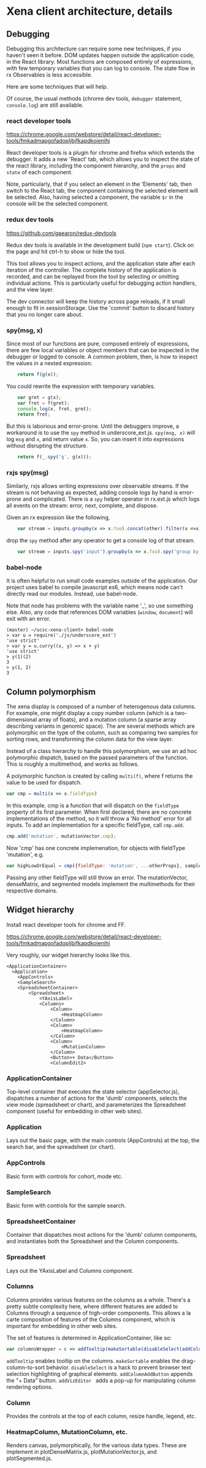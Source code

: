 # Xena client architecture, details

## Debugging

Debugging this architecture can require some new techniques, if you haven't
seen it before. DOM updates happen outside the application code, in the
React library. Most functions are composed entirely of expressions, with
few temporary variables that you can log to console. The state flow in
rx Observables is less accessible.

Here are some techniques that will help.

Of course, the usual methods (chrome dev tools, ```debugger```
statement, ```console.log```) are still available.

### react developer tools

https://chrome.google.com/webstore/detail/react-developer-tools/fmkadmapgofadopljbjfkapdkoienihi

React developer tools is a plugin for chrome and firefox which extends
the debugger. It adds a new 'React' tab, which allows you to inspect the
state of the react library, including the component hierarchy, and
the ```props``` and ```state``` of each component.

Note, particularly, that if you select an element in the 'Elements' tab,
then switch to the React tab, the component containing the selected element
will be selected. Also, having selected a component, the variable ```$r``` in
the console will be the selected component.

### redux dev tools

https://github.com/gaearon/redux-devtools

Redux dev tools is available in the development build (```npm start```). Click
on the page and hit ctrl-h to show or hide the tool.

This tool allows you to
inspect actions, and the application state after each iteration of the
controller. The complete history of the application is recorded, and can
be replayed from the tool by selecting or omitting individual actions. 
This is particularly useful for debugging action handlers, and the view layer.

The dev connector will keep the history across page reloads, if it small enough
to fit in sessionStorage. Use the 'commit' button to discard history that you
no longer care about.

### spy(msg, x)

Since most of our functions are pure, composed entirely of expressions, there
are few local variables or object members that can be inspected in the debugger
or logged to console. A common problem, then, is how to inspect the values in
a nested expression. 

```javascript
	return f(g(x));
```

You could rewrite the expression with temporary variables.

```javascript
	var gret = g(x);
	var fret = f(gret);
	console.log(x, fret, gret);
	return fret;
```

But this is laborious and error-prone. Until the debuggers improve, a workaround
is to use the ```spy``` method in underscore_ext.js. ```spy(msg, x)``` will
log ```msg``` and ```x```, and return value ```x```. So, you can insert it into
expressions without disrupting the structure.

```javascript
	return f(_.spy('g', g(x)));
```

### rxjs spy(msg)

Similarly, rxjs allows writing expressions over observable streams. If
the stream is not behaving as expected, adding console logs by hand is
error-prone and complicated. There is a ```spy``` helper operator in rx.ext.js
which logs all events on the stream: error, next, complete, and dispose.

Given an rx expression like the following,

```javascript
	var stream = inputs.groupby(x => x.foo).concat(other).filter(x =>x).subscribe(doit);
```

drop the ```spy``` method after any operator to get a console log of that stream.

```javascript
	var stream = inputs.spy('input').groupby(x => x.foo).spy('group by').concat(other).filter(x =>x).subscribe(doit);
```

### babel-node

It is often helpful to run small code examples outside of the application. Our
project uses babel to compile javascript es6, which means node can't directly
read our modules. Instead, use babel-node.

Note that node has problems with the variable name '_', so use something else.
Also, any code that references DOM variables (```window```, ```document```) will
exit with an error.

```
(master) ~/ucsc-xena-client> babel-node
> var u = require('./js/underscore_ext')
'use strict'
> var y = u.curry((x, y) => x + y)
'use strict'
> y(1)(2)
3
> y(1, 2)
3
```

## Column polymorphism

The xena display is composed of a number of heterogenous data columns. For example,
one might display a copy number column (which is a two-dimensional array of floats),
and a mutation column (a sparse array describing variants in genomic space). The
are several methods which are polymorphic on the type of the column, such
as comparing two samples for sorting rows, and transforming the column data for
the view layer.

Instead of a class hierarchy to handle this polymorphism, we use an ad hoc
polymorphic dispatch, based on the passed parameters of the function. This is
roughly a multimethod, and works as follows.

A polymorphic function is created by calling ```multi(f)```, where f returns
the value to be used for dispatch.

```javascript
var cmp = multi(x => x.fieldType)
```

In this example, cmp is a function that will dispatch on the ```fieldType``` property of its
first parameter. When first declared, there are no concrete implementations of
the method, so it will throw a 'No method' error for all inputs. To add an
implementation for a specific fieldType, call ```cmp.add```.

```javascript
cmp.add('mutation', mutationVector.cmp);
```

Now 'cmp' has one concrete implemenation, for objects with fieldType 'mutation',
e.g.

```javascript
var highLowOrEqual = cmp({fieldType: 'mutation', ...otherProps}, sample0, sample1)
```

Passing any other fieldType will still throw an error. The mutationVector,
denseMatrix, and segmented models implement the multimethods for their respective
domains.

## Widget hierarchy

Install react developer tools for chrome and FF.

https://chrome.google.com/webstore/detail/react-developer-tools/fmkadmapgofadopljbjfkapdkoienihi

Very roughly, our widget hierarchy looks like this.

```
<ApplicationContainer>
  <Application>
	<AppControls>
	<SampleSearch>
	<SpreadsheetContainer>
		<Spreadsheet>
			<YAxisLabel>
			<Columns>
				<Column>
					<HeatmapColumn>
				</Column>
				<Column>
					<HeatmapColumn>
				</Column>
				<Column>
					<MutationColumn>
				</Column>
				<Button>+ Data</Button>
				<ColumnEdit2>
```
### ApplicationContainer

Top-level container that executes the state selector (appSelector.js),
dispatches a number of actions for the 'dumb' components, selects the view mode
(spreadsheet or chart), and parameterizes the Spreadsheet component (useful for
embedding in other web sites).

### Application

Lays out the basic page, with the main controls (AppControls) at the top,
the search bar, and the spreadsheet (or chart).

### AppControls

Basic form with controls for cohort, mode etc.

### SampleSearch

Basic form with controls for the sample search.

### SpreadsheetContainer

Container that dispatches most actions for the 'dumb' column components,
and instantiates both the Spreadsheet and the Column components.

### Spreadsheet

Lays out the YAxisLabel and Columns component.

### Columns

Columns provides various features on the columns as a whole. There's a pretty
subtle complexity here, where different features are added to Columns through a
sequence of high-order components. This allows a la carte composition of
features of the Columns component, which is important for embedding in other
web sites.

The set of features is determined in ApplicationContainer, like so:

```javascript
var columnsWrapper = c => addTooltip(makeSortable(disableSelect(addColumnAddButton(addVizEditor(c)))));
```

```addTooltip``` enables tooltip on the columns. ```makeSortable``` enables the drag-column-to-sort
behavior. ```disableSelect``` is a hack to prevent browser text selection highlighting of
graphical elements. ```addColumnAddButton``` appends the "+ Data" button.
```addVizEditor ``` adds a pop-up for manipulating column rendering options.

### Column

Provides the controls at the top of each column, resize handle, legend, etc.

### HeatmapColumn, MutationColumn, etc.

Renders canvas, polymorphically, for the various data types. These are
implement in plotDenseMatrix.js, plotMutationVector.js, and plotSegmented.js.
